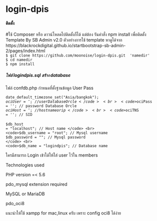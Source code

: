 # login-dpis

<h4>ติดตั้ง</h4> 
#ใช้ Composer หรือ ดาวน์โหลดไปติดตั้งก็ได้  แต่ต้อง รันคำสั่ง npm install เพื่อติดตั้ง Template By SB Admin v2.0  ตัวอย่างการใช้ template หาดูได้จาก 
https://blackrockdigital.github.io/startbootstrap-sb-admin-2/pages/index.html 

<br>
<code>$ git clone https://github.com/moonoise/login-dpis.git  'namedir'</code> 
<br>
<code>$ cd namedir </code>
<br>
<code>$ npm install </code>

<h5>ไฟล์ logindpis.sql สร้าง database </h5>
<p>ไฟล์ confdb.php กำหนดที่ตั้งฐานข้อมูล User Pass </p>


  <code>date_default_timezone_set("Asia/bangkok"); </code><br>
  <code>$ociUser = '';  // user Database Orcle </code> <br>
  <code>$ociPass = ''; // password Database Orcle </code> <br>
  <code>$ociHost = '';  //hostname or ip </code> <br>
  <code>$ociTNS = ''; //  SID  </code> <br>
  <br>
  <code>$db_host = "localhost"; // Host name </code> <br>
  <code>$db_username = "root"; // Mysql username </code> <br>
  <code>$db_password = ""; // Mysql password </code> <br>
  <code>$db_name = "logindpis"; // Database name </code> <br>

<p>ใครมีสามารถ Login เข้าใด้ให้ใส่ user ไว้ใน members </p>

<p> Technologies used </p>
<p> PHP version =< 5.6   </p>
<p> pdo_mysql  extension required </p>
<p> MySQL or MariaDB </p>
<p> pdo_oci8 </p>
    
<p>แนะนำให้ใช้ xampp for mac,linux  ครับ เพราะ config oci8 ได้ง่าย  </p>

    
